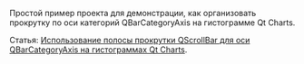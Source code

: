 Простой пример проекта для демонстрации, как организовать прокрутку по оси категорий QBarCategoryAxis на гистограмме Qt Charts.

Статья: [Использование полосы прокрутки QScrollBar для оси QBarCategoryAxis на гистограммах Qt Charts](https://radioprog.ru/post/1013).
